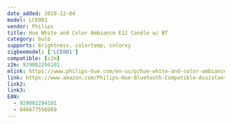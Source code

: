 ```yaml
---
date_added: 2020-12-04
model: LCE001
vendor: Philips
title: Hue White and Color Ambiance E12 Candle w/ BT
category: bulb
supports: brightness, colortemp, colorxy
zigbeemodel: ['LCE001']
compatible: [z2m]
z2m: 929002294101
mlink: https://www.philips-hue.com/en-us/p/hue-white-and-color-ambiance-single-bulb-e12/046677556969
link: https://www.amazon.com/Philips-Hue-Bluetooth-Compatible-Assistant/dp/B08BNNHLNS/
link2: 
link3: 
EAN: 
  - 929002294101
  - 046677556969
---
```

